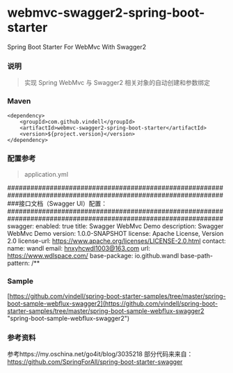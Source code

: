 # webmvc-swagger2-spring-boot-starter

Spring Boot Starter For WebMvc With Swagger2

### 说明

 > 实现 Spring WebMvc 与 Swagger2 相关对象的自动创建和参数绑定

### Maven

	<dependency>
		<groupId>com.github.vindell</groupId>
		<artifactId>webmvc-swagger2-spring-boot-starter</artifactId>
		<version>${project.version}</version>
	</dependency>

### 配置参考

 > application.yml

################################################################################################################  
###接口文档（Swagger UI）配置：  
################################################################################################################
swagger:
  enabled: true
  title: Swagger WebMvc Demo
  description: Swagger WebMvc Demo
  version: 1.0.0-SNAPSHOT
  license: Apache License, Version 2.0
  license-url: https://www.apache.org/licenses/LICENSE-2.0.html
  contact:
    name: wandl
    email: hnxyhcwdl1003@163.com
    url: https://www.wdlspace.com/
  base-package: io.github.wandl
  base-path-pattern: /**

### Sample

[https://github.com/vindell/spring-boot-starter-samples/tree/master/spring-boot-sample-webflux-swagger2](https://github.com/vindell/spring-boot-starter-samples/tree/master/spring-boot-sample-webflux-swagger2 "spring-boot-sample-webflux-swagger2")

### 参考资料

参考https://my.oschina.net/go4it/blog/3035218
部分代码来来自：https://github.com/SpringForAll/spring-boot-starter-swagger